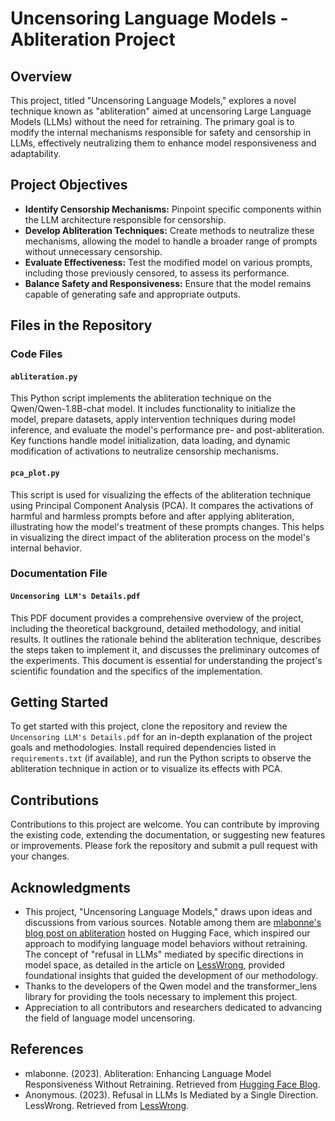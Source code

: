 
# Uncensoring Language Models - Abliteration Project

## Overview
This project, titled "Uncensoring Language Models," explores a novel technique known as "abliteration" aimed at uncensoring Large Language Models (LLMs) without the need for retraining. The primary goal is to modify the internal mechanisms responsible for safety and censorship in LLMs, effectively neutralizing them to enhance model responsiveness and adaptability.

## Project Objectives
- **Identify Censorship Mechanisms:** Pinpoint specific components within the LLM architecture responsible for censorship.
- **Develop Abliteration Techniques:** Create methods to neutralize these mechanisms, allowing the model to handle a broader range of prompts without unnecessary censorship.
- **Evaluate Effectiveness:** Test the modified model on various prompts, including those previously censored, to assess its performance.
- **Balance Safety and Responsiveness:** Ensure that the model remains capable of generating safe and appropriate outputs.

## Files in the Repository

### Code Files

#### `abliteration.py`
This Python script implements the abliteration technique on the Qwen/Qwen-1.8B-chat model. It includes functionality to initialize the model, prepare datasets, apply intervention techniques during model inference, and evaluate the model's performance pre- and post-abliteration. Key functions handle model initialization, data loading, and dynamic modification of activations to neutralize censorship mechanisms.

#### `pca_plot.py`
This script is used for visualizing the effects of the abliteration technique using Principal Component Analysis (PCA). It compares the activations of harmful and harmless prompts before and after applying abliteration, illustrating how the model's treatment of these prompts changes. This helps in visualizing the direct impact of the abliteration process on the model's internal behavior.

### Documentation File

#### `Uncensoring LLM's Details.pdf`
This PDF document provides a comprehensive overview of the project, including the theoretical background, detailed methodology, and initial results. It outlines the rationale behind the abliteration technique, describes the steps taken to implement it, and discusses the preliminary outcomes of the experiments. This document is essential for understanding the project's scientific foundation and the specifics of the implementation.

## Getting Started

To get started with this project, clone the repository and review the `Uncensoring LLM's Details.pdf` for an in-depth explanation of the project goals and methodologies. Install required dependencies listed in `requirements.txt` (if available), and run the Python scripts to observe the abliteration technique in action or to visualize its effects with PCA.

## Contributions

Contributions to this project are welcome. You can contribute by improving the existing code, extending the documentation, or suggesting new features or improvements. Please fork the repository and submit a pull request with your changes.

## Acknowledgments

- This project, "Uncensoring Language Models," draws upon ideas and discussions from various sources. Notable among them are [mlabonne's blog post on abliteration](https://huggingface.co/blog/mlabonne/abliteration) hosted on Hugging Face, which inspired our approach to modifying language model behaviors without retraining. The concept of "refusal in LLMs" mediated by specific directions in model space, as detailed in the article on [LessWrong](https://www.lesswrong.com/posts/jGuXSZgv6qfdhMCuJ/refusal-in-llms-is-mediated-by-a-single-direction), provided foundational insights that guided the development of our methodology.
- Thanks to the developers of the Qwen model and the transformer_lens library for providing the tools necessary to implement this project.
- Appreciation to all contributors and researchers dedicated to advancing the field of language model uncensoring.

## References

- mlabonne. (2023). Abliteration: Enhancing Language Model Responsiveness Without Retraining. Retrieved from [Hugging Face Blog](https://huggingface.co/blog/mlabonne/abliteration).
- Anonymous. (2023). Refusal in LLMs Is Mediated by a Single Direction. LessWrong. Retrieved from [LessWrong](https://www.lesswrong.com/posts/jGuXSZgv6qfdhMCuJ/refusal-in-llms-is-mediated-by-a-single-direction).


